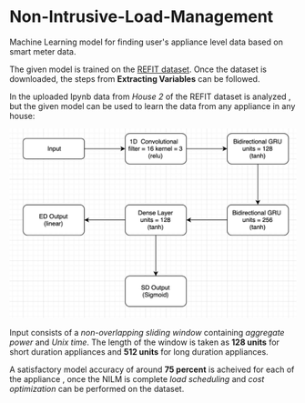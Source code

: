 # Non-Intrusive-Load-Management
Machine Learning model for finding user's appliance level data based on smart meter data.

The given model is trained on the [REFIT dataset](https://pureportal.strath.ac.uk/en/datasets/refit-electrical-load-measurements). Once the dataset is downloaded, the steps from **Extracting Variables** can be followed. 

In the uploaded Ipynb data from *House 2* of the REFIT dataset is analyzed , but the given model can be used to learn the data from any appliance in any house: 

![model](https://github.com/akshit0201/Non-Intrusive-Load-Management/blob/7293cc37ee0fa1d8011f94314b695f72207725a5/model.png)

Input consists of a *non-overlapping sliding window* containing *aggregate power* and *Unix time*. The length of the window is taken as **128 units** for short duration appliances and **512 units** for long duration appliances. 

A satisfactory model accuracy of around **75 percent** is acheived for each of the appliance , once the NILM is complete *load scheduling* and *cost optimization* can be performed on the dataset.
